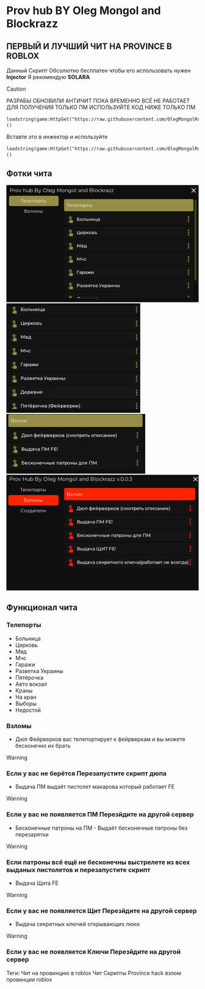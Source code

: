 # **Prov hub** BY Oleg Mongol and Blockrazz
## ПЕРВЫЙ И ЛУЧШИЙ ЧИТ НА PROVINCE В ROBLOX
Данный Скрипт Обсолютно бесплатен чтобы его использовать нужен __Injector__
Я рекомендую **SOLARA**
> [!CAUTION]
> РАЗРАБЫ ОБНОВИЛИ АНТИЧИТ ПОКА ВРЕМЕННО ВСЁ НЕ РАБОТАЕТ ДЛЯ ПОЛУЧЕНИЯ ТОЛЬКО ПМ ИСПОЛЬЗУЙТЕ КОД НИЖЕ
ТОЛЬКО ПМ
```
loadstring(game:HttpGet("https://raw.githubusercontent.com/OlegMongolRoblox/Hacks/refs/heads/main/Only%20gun"))()
```
Вставте это в инжектор и используйте

```
loadstring(game:HttpGet("https://raw.githubusercontent.com/OlegMongolRoblox/Hacks/refs/heads/main/Last%20version"))()
```
## Фотки чита
![ ](https://github.com/OlegMongolRoblox/Hacks/blob/main/photo_2025-01-06_18-21-12.jpg?raw=true)
![ ](https://github.com/OlegMongolRoblox/Hacks/blob/main/photo_2025-01-06_18-34-26.jpg?raw=true)
![ ](https://github.com/OlegMongolRoblox/Hacks/blob/main/Снимок%20экрана%202025-01-06%20183614.png?raw=true)
![ ](https://raw.githubusercontent.com/OlegMongolRoblox/Hacks/refs/heads/main/photo_2025-02-26_11-03-17.jpg)
## Функционал чита
### Телепорты
+ Больница
+ Церковь
+ Мвд
+ Мчс
+ Гаражи
+ Разветка Украины
+ Пятёрочка
+ Авто вокзал
+ Краны
+ На кран
+ Выборы
+ Недостой
### Взломы
+ Дюп Фейрверков вас телепортирует к фейрверкам и вы можете бесконечно их брать 
> [!WARNING]
> ### Если у вас не берётся Перезапустите скрипт дюпа
+ Выдача ПМ выдаёт пистолет макарова который работает FE
> [!WARNING]
> ### Если у вас не появляется ПМ Перезйдите на другой сервер
+ Бесконечные патроны на ПМ - Выдаёт бесконечные патроны без перезарятки
> [!WARNING]
> ### Если патроны всё ещё не бесконечны выстрелете из всех выданых пистолетов и перезапустите скрипт
+ Выдача Щита FE
> [!WARNING]
> ### Если у вас не появляется Щит Перезйдите на другой сервер
+ Выдача секретных ключей открывающих люки
> [!WARNING]
> ### Если у вас не появляется Ключи Перезйдите на другой сервер








Теги: Чит на провинцию в roblox Чит Скрипты Province hack взлом провинции roblox
